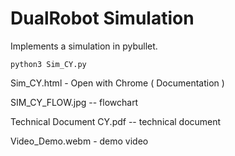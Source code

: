 # DualRobot Simulation

Implements a simulation in pybullet.

```
python3 Sim_CY.py

```

Sim_CY.html - Open with Chrome ( Documentation ) 

SIM_CY_FLOW.jpg -- flowchart 

Technical Document CY.pdf -- technical document

Video_Demo.webm - demo video 
